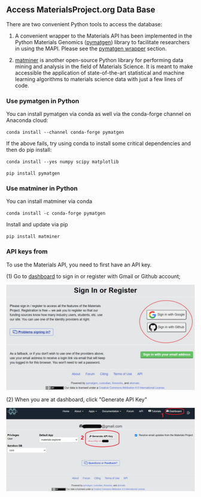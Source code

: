 ## Access MaterialsProject.org Data Base 

There are two convenient Python tools to access the database:

1. A convenient wrapper to the Materials API has been implemented in the Python Materials Genomics ([pymatgen](<https://pymatgen.org/>)) library to facilitate researchers in using the MAPI. Please see the [pymatgen wrapper](<https://docs.materialsproject.org/open-apis/the-materials-api/#pymatgen_wrapper>) section.

2. [matminer](<https://hackingmaterials.lbl.gov/matminer/>) is another open-source Python library for performing data mining and analysis in the field of Materials Science. It is meant to make accessible the application of state-of-the-art statistical and machine learning algorithms to materials science data with just a few lines of code.

### Use pymatgen in Python

You can install pymatgen via conda as well via the conda-forge channel on Anaconda cloud:

`conda install --channel conda-forge pymatgen`

If the above fails, try using conda to install some critical dependencies and then do pip install:

`conda install --yes numpy scipy matplotlib`

`pip install pymatgen`

### Use matminer in Python

You can install matminer via conda

 `conda install -c conda-forge pymatgen`
 
Install and update via pip

`pip install matminer`



### API keys from 

To use the Materials API, you need to first have an API key.

(1) Go to [dashboard](<https://materialsproject.org/janrain/loginpage/?next=/dashboard>) to sign in or register with Gmail or Github account;

![alt text](https://github.com/PV-Lab/2s986_class/blob/master/Week8/github1.JPG?raw=true)

(2) When you are at dashboard, click "Generate API Key"

![alt text](https://github.com/PV-Lab/2s986_class/blob/master/Week8/github2.JPG?raw=true)

